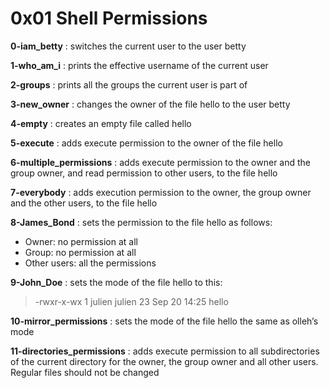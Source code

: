 # 0x01  Shell Permissions

**0-iam_betty** : switches the current user to the user betty

**1-who_am_i** : prints the effective username of the current user

**2-groups** : prints all the groups the current user is part of

**3-new_owner** : changes the owner of the file hello to the user betty

**4-empty** : creates an empty file called hello

**5-execute** : adds execute permission to the owner of the file hello

**6-multiple_permissions** : adds execute permission to the owner and the group owner, and read permission to other users, to the file hello

**7-everybody** : adds execution permission to the owner, the group owner and the other users, to the file hello

**8-James_Bond** : sets the permission to the file hello as follows:
- Owner: no permission at all
- Group: no permission at all
- Other users: all the permissions

**9-John_Doe** : sets the mode of the file hello to this:
> -rwxr-x-wx 1 julien julien 23 Sep 20 14:25 hello

**10-mirror_permissions** : sets the mode of the file hello the same as olleh’s mode

**11-directories_permissions** : adds execute permission to all subdirectories of the current directory for the owner, the group owner and all other users. Regular files should not be changed
